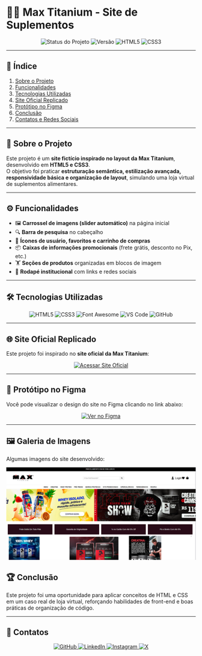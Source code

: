 # 🏋️‍♂️ Max Titanium - Site de Suplementos  

<p align="center"> 
  <img src="https://img.shields.io/badge/status-concluído-green?style=for-the-badge" alt="Status do Projeto"> 
  <img src="https://img.shields.io/badge/versão-1.0-blue?style=for-the-badge" alt="Versão"> 
  <img src="https://img.shields.io/badge/HTML5-E34F26?style=for-the-badge&logo=html5&logoColor=white" alt="HTML5"> 
  <img src="https://img.shields.io/badge/CSS3-1572B6?style=for-the-badge&logo=css3&logoColor=white" alt="CSS3"> 
</p>

---

## 📑 Índice  

1. [Sobre o Projeto](#-sobre-o-projeto)  
2. [Funcionalidades](#-funcionalidades)  
3. [Tecnologias Utilizadas](#-tecnologias-utilizadas)  
4. [Site Oficial Replicado](#-site-oficial-replicado)  
5. [Protótipo no Figma](#-protótipo-no-figma)  
6. [Conclusão](#-conclusão)  
7. [Contatos e Redes Sociais](#-contatos-e-redes-sociais)  

---

## 🎯 Sobre o Projeto  

Este projeto é um **site fictício inspirado no layout da Max Titanium**, desenvolvido em **HTML5 e CSS3**.  
O objetivo foi praticar **estruturação semântica, estilização avançada, responsividade básica e organização de layout**, simulando uma loja virtual de suplementos alimentares.  

---

## ⚙️ Funcionalidades  

- 🖼️ **Carrossel de imagens (slider automático)** na página inicial  
- 🔍 **Barra de pesquisa** no cabeçalho  
- 🛒 **Ícones de usuário, favoritos e carrinho de compras**  
- 📦 **Caixas de informações promocionais** (frete grátis, desconto no Pix, etc.)  
- 🏋️ **Seções de produtos** organizadas em blocos de imagem  
- 📑 **Rodapé institucional** com links e redes sociais  

---

## 🛠 Tecnologias Utilizadas  

<p align="center">
  <img src="https://img.shields.io/badge/HTML5-E34F26?style=for-the-badge&logo=html5&logoColor=white" alt="HTML5">
  <img src="https://img.shields.io/badge/CSS3-1572B6?style=for-the-badge&logo=css3&logoColor=white" alt="CSS3">
  <img src="https://img.shields.io/badge/FontAwesome-528DD7?style=for-the-badge&logo=fontawesome&logoColor=white" alt="Font Awesome">
  <img src="https://img.shields.io/badge/VSCode-007ACC?style=for-the-badge&logo=visualstudiocode&logoColor=white" alt="VS Code">
  <img src="https://img.shields.io/badge/GitHub-181717?style=for-the-badge&logo=github&logoColor=white" alt="GitHub">
</p>  

---

## 🌐 Site Oficial Replicado  

Este projeto foi inspirado no **site oficial da Max Titanium**:  

<p align="center">
  <a href="https://www.maxtitanium.com.br/?utm_source=googleads&utm_medium=cpc&utm_campaign=GO_SEAR_INST_F_BR_Institucional-Impressao&gad_source=1&gad_campaignid=21054127855&gbraid=0AAAAADhRO4O6ECC2kD_121ieCPbY9qaFk&gclid=Cj0KCQjwn8XFBhCxARIsAMyH8BuSPfdEIMSA_aTMyWs32Mju6K_BMKPKXYkd0i9Uou8FLsp6VFbkLCIaAkhHEALw_wcB" target="_blank">
    <img src="https://img.shields.io/badge/Acessar%20Site%20Oficial-black?style=for-the-badge&logo=google-chrome&logoColor=white" alt="Acessar Site Oficial">
  </a>
</p>

---

## 🎨 Protótipo no Figma  

Você pode visualizar o design do site no Figma clicando no link abaixo:

<p align="center">
  <a href="https://www.figma.com/design/gMtPprReXSWmgb1Op58KDs/MaxTitanium?node-id=0-1&t=ZaWskGAbvn7Fq35j-1" target="_blank">
    <img src="https://img.shields.io/badge/Ver%20no-Figma-blue?style=for-the-badge&logo=figma&logoColor=white" alt="Ver no Figma">
  </a>
</p>

---

## 🖼 Galeria de Imagens  

Algumas imagens do site desenvolvido:  

<p align="center">
  <img src="print1.png" alt="Imagem 1" width="700px">
</p>

## 🏆 Conclusão  

Este projeto foi uma oportunidade para aplicar conceitos de HTML e CSS em um caso real de loja virtual, reforçando habilidades de front-end e boas práticas de organização de código.

---

## 👤 Contatos  

<p align="center"> 
  <a href="https://github.com/Breno-J-Oliveira" target="_blank">
    <img src="https://img.shields.io/badge/GitHub-181717?style=for-the-badge&logo=github&logoColor=white" alt="GitHub">
  </a> 
  <a href="https://www.linkedin.com/in/breno-j-oliveira-672619352/" target="_blank">
    <img src="https://img.shields.io/badge/LinkedIn-0A66C2?style=for-the-badge&logo=linkedin&logoColor=white" alt="LinkedIn">
  </a> 
  <a href="https://www.instagram.com/brenot300" target="_blank">
    <img src="https://img.shields.io/badge/Instagram-E4405F?style=for-the-badge&logo=instagram&logoColor=white" alt="Instagram">
  </a> 
  <a href="https://x.com/BrenoJOliveira_" target="_blank">
    <img src="https://img.shields.io/badge/X-1DA1F2?style=for-the-badge&logo=x&logoColor=white" alt="X">
  </a> 
</p>
